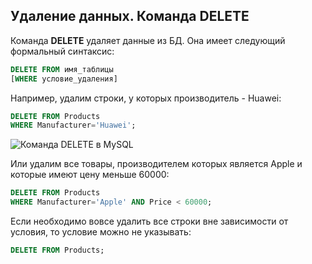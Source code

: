 ## Удаление данных. Команда DELETE

Команда **DELETE** удаляет данные из БД. Она имеет следующий формальный синтаксис:

```sql
DELETE FROM имя_таблицы
[WHERE условие_удаления]
```

Например, удалим строки, у которых производитель - Huawei:

```sql
DELETE FROM Products
WHERE Manufacturer='Huawei';
```

![Команда DELETE в MySQL](https://metanit.com/sql/mysql/pics/3.14.png)

Или удалим все товары, производителем которых является Apple и которые имеют цену меньше 60000:

```sql
DELETE FROM Products
WHERE Manufacturer='Apple' AND Price < 60000;
```

Если необходимо вовсе удалить все строки вне зависимости от условия, то условие можно не указывать:

```sql
DELETE FROM Products;
```

